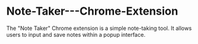 # Note-Taker---Chrome-Extension
The "Note Taker" Chrome extension is a simple note-taking tool. It allows users to input and save notes within a popup interface.
